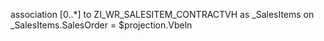 association [0..*] to ZI_WR_SALESITEM_CONTRACTVH as _SalesItems
    on _SalesItems.SalesOrder = $projection.Vbeln

